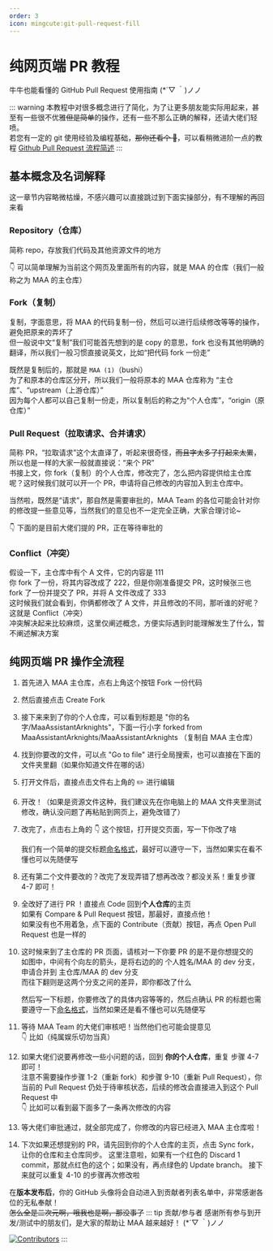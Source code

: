 ```yaml
---
order: 3
icon: mingcute:git-pull-request-fill
---
```


# 纯网页端 PR 教程

牛牛也能看懂的 GitHub Pull Request 使用指南 (\*´▽ ｀)ノノ

::: warning
本教程中对很多概念进行了简化，为了让更多朋友能实际用起来，甚至有一些很不优雅~~但是简单~~的操作，还有一些不那么正确的解释，还请大佬们轻喷。  
若您有一定的 git 使用经验及编程基础，~~那你还看个 🔨~~，可以看稍微进阶一点的教程 [Github Pull Request 流程简述](./development.md)
:::

## 基本概念及名词解释

这一章节内容略微枯燥，不感兴趣可以直接跳过到下面实操部分，有不理解的再回来看

### Repository（仓库）

简称 repo，存放我们代码及其他资源文件的地方

👇 可以简单理解为当前这个网页及里面所有的内容，就是 MAA 的仓库（我们一般称之为 MAA 的主仓库）

<ImageGrid :imageList="[
  {
    light: 'images/zh-cn/pr-tutorial/repository-light.png',
    dark: 'images/zh-cn/pr-tutorial/repository-dark.png'
  }
]" />

### Fork（复制）

复制，字面意思，将 MAA 的代码复制一份，然后可以进行后续修改等等的操作，避免把原来的弄坏了  
但一般说中文“复制”我们可能首先想到的是 copy 的意思，fork 也没有其他明确的翻译，所以我们一般习惯直接说英文，比如“把代码 fork 一份走”

既然是复制后的，那就是 `MAA (1)`（bushi）  
为了和原本的仓库区分开，所以我们一般将原本的 MAA 仓库称为 “主仓库”、“upstream（上游仓库）”  
因为每个人都可以自己复制一份走，所以复制后的称之为“个人仓库”，“origin（原仓库）”

<ImageGrid :imageList="[
  {
    light: 'images/zh-cn/pr-tutorial/fork-light.png',
    dark: 'images/zh-cn/pr-tutorial/fork-dark.png'
  }
]" />

### Pull Request（拉取请求、合并请求）

简称 PR，“拉取请求”这个太直译了，听起来很奇怪，~~而且字太多了打起来太累~~，所以也是一样的大家一般就直接说：“来个 PR”  
书接上文，你 fork（复制）的个人仓库，修改完了，怎么把内容提供给主仓库呢？这时候我们就可以开一个 PR，申请将自己修改的内容加入到主仓库中。

当然啦，既然是“请求”，那自然是需要审批的，MAA Team 的各位可能会针对你的修改提一些意见等，当然我们的意见也不一定完全正确，大家合理讨论~

👇 下面的是目前大佬们提的 PR，正在等待审批的

<ImageGrid :imageList="[
  {
    light: 'images/zh-cn/pr-tutorial/pull-request-light.png',
    dark: 'images/zh-cn/pr-tutorial/pull-request-dark.png'
  }
]" />

### Conflict（冲突）

假设一下，主仓库中有个 A 文件，它的内容是 111  
你 fork 了一份，将其内容改成了 222，但是你刚准备提交 PR，这时候张三也 fork 了一份并提交了 PR，并将 A 文件改成了 333  
这时候我们就会看到，你俩都修改了 A 文件，并且修改的不同，那听谁的好呢？这就是 Conflict（冲突）  
冲突解决起来比较麻烦，这里仅阐述概念，方便实际遇到时能理解发生了什么，暂不阐述解决方案

## 纯网页端 PR 操作全流程

1. 首先进入 MAA 主仓库，点右上角这个按钮 Fork 一份代码

   <ImageGrid :imageList="[
     {
       light: 'images/zh-cn/pr-tutorial/fork-light.png',
       dark: 'images/zh-cn/pr-tutorial/fork-dark.png'
     }
   ]" />

2. 然后直接点击 Create Fork

   <ImageGrid :imageList="[
     {
       light: 'images/zh-cn/pr-tutorial/pr-2-light.png',
       dark: 'images/zh-cn/pr-tutorial/pr-2-dark.png'
     }
   ]" />

3. 接下来来到了你的个人仓库，可以看到标题是 "你的名字/MaaAssistantArknights"，下面一行小字 forked from MaaAssistantArknights/MaaAssistantArknights （复制自 MAA 主仓库）

   <ImageGrid :imageList="[
     {
       light: 'images/zh-cn/pr-tutorial/pr-3-light.png',
       dark: 'images/zh-cn/pr-tutorial/pr-3-dark.png'
     }
   ]" />

4. 找到你要改的文件，可以点 "Go to file" 进行全局搜索，也可以直接在下面的文件夹里翻（如果你知道文件在哪的话）

   <ImageGrid :imageList="[
     {
       light: 'images/zh-cn/pr-tutorial/pr-4-light.png',
       dark: 'images/zh-cn/pr-tutorial/pr-4-dark.png'
     }
   ]" />

5. 打开文件后，直接点击文件右上角的 ✏️ 进行编辑

   <ImageGrid :imageList="[
     {
       light: 'images/zh-cn/pr-tutorial/pr-5-light.png',
       dark: 'images/zh-cn/pr-tutorial/pr-5-dark.png'
     }
   ]" />

6. 开改！（如果是资源文件这种，我们建议先在你电脑上的 MAA 文件夹里测试修改，确认没问题了再粘贴到网页上，避免改错了）
7. 改完了，点击右上角的 👇 这个按钮，打开提交页面，写一下你改了啥

   <ImageGrid :imageList="[
     {
       light: 'images/zh-cn/pr-tutorial/pr-7-1-light.png',
       dark: 'images/zh-cn/pr-tutorial/pr-7-1-dark.png'
     }
   ]" />

   我们有一个简单的提交标题[命名格式](https://www.conventionalcommits.org/zh-hans/v1.0.0/)，最好可以遵守一下，当然如果实在看不懂也可以先随便写

   <ImageGrid :imageList="[
     {
       light: 'images/zh-cn/pr-tutorial/pr-7-2-light.png',
       dark: 'images/zh-cn/pr-tutorial/pr-7-2-dark.png'
     }
   ]" />

8. 还有第二个文件要改的？改完了发现弄错了想再改改？都没关系！重复步骤 4-7 即可！
9. 全改好了进行 PR ！直接点 Code 回到**个人仓库**的主页  
   如果有 Compare & Pull Request 按钮，那最好，直接点他！  
   如果没有也不用着急，点下面的 Contribute（贡献）按钮，再点 Open Pull Request 也是一样的

   <ImageGrid :imageList="[
     {
       light: 'images/zh-cn/pr-tutorial/pr-9-light.png',
       dark: 'images/zh-cn/pr-tutorial/pr-9-dark.png'
     }
   ]" />

10. 这时候来到了主仓库的 PR 页面，请核对一下你要 PR 的是不是你想提交的  
    如图中，中间有个向左的箭头，是将右边的的 个人姓名/MAA 的 dev 分支，申请合并到 主仓库/MAA 的 dev 分支  
    而往下翻则是这两个分支之间的差异，即你都改了什么

    <ImageGrid :imageList="[
      {
        light: 'images/zh-cn/pr-tutorial/pr-10-1-light.png',
        dark: 'images/zh-cn/pr-tutorial/pr-10-1-dark.png'
      }
    ]" />

    然后写一下标题，你要修改了的具体内容等等的，然后点确认
    PR 的标题也需要遵守一下[命名格式](https://www.conventionalcommits.org/zh-hans/v1.0.0/)，当然如果还是看不懂也可以先随便写

    <ImageGrid :imageList="[
      {
        light: 'images/zh-cn/pr-tutorial/pr-10-2-light.png',
        dark: 'images/zh-cn/pr-tutorial/pr-10-2-dark.png'
      }
    ]" />

11. 等待 MAA Team 的大佬们审核吧！当然他们也可能会提意见  
    👇 比如（纯属娱乐切勿当真）

    <ImageGrid :imageList="[
      {
        light: 'images/zh-cn/pr-tutorial/pr-11-light.png',
        dark: 'images/zh-cn/pr-tutorial/pr-11-dark.png'
      }
    ]" />

12. 如果大佬们说要再修改一些小问题的话，回到 **你的个人仓库**，重复 步骤 4-7 即可！  
    注意不需要操作步骤 1-2（重新 fork）和步骤 9-10（重新 Pull Request），你当前的 Pull Request 仍处于待审核状态，后续的修改会直接进入到这个 Pull Request 中  
    👇 比如可以看到最下面多了一条再次修改的内容

    <ImageGrid :imageList="[
      {
        light: 'images/zh-cn/pr-tutorial/pr-12-light.png',
        dark: 'images/zh-cn/pr-tutorial/pr-12-dark.png'
      }
    ]" />

13. 等大佬们审批通过，就全部完成了，你修改的内容已经进入 MAA 主仓库啦！

14. 下次如果还想提别的 PR，请先回到你的个人仓库的主页，点击 Sync fork，让你的仓库和主仓库同步。
    这里注意啦，如果有一个红色的 Discard 1 commit，那就点红色的这个；如果没有，再点绿色的 Update branch。
    接下来就可以重复 4-10 的步骤再次修改啦

    <ImageGrid :imageList="[
      {
        light: 'images/zh-cn/pr-tutorial/pr-14-1-light.png',
        dark: 'images/zh-cn/pr-tutorial/pr-14-1-dark.png'
      },
      {
        light: 'images/zh-cn/pr-tutorial/pr-14-2-light.png',
        dark: 'images/zh-cn/pr-tutorial/pr-14-2-dark.png'
      }
    ]" />

在**版本发布后**，你的 GitHub 头像将会自动进入到贡献者列表名单中，非常感谢各位的无私奉献！  
~~怎么全是二次元啊，哦我也是啊，那没事了~~
::: tip 贡献/参与者
感谢所有参与到开发/测试中的朋友们，是大家的帮助让 MAA 越来越好！ (\*´▽ ｀)ノノ

[![Contributors](https://contributors-img.web.app/image?repo=MaaAssistantArknights/MaaAssistantArknights&max=105&columns=15)](https://github.com/MaaAssistantArknights/MaaAssistantArknights/graphs/contributors)
:::
